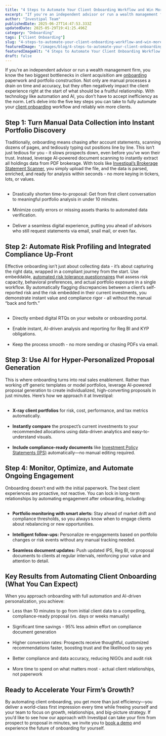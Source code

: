 ```yaml
---
title: "4 Steps to Automate Your Client Onboarding Workflow and Win More Clients"
excerpt: "If you're an independent advisor or run a wealth management firm, you know the two biggest bottlenecks in client acquisition are onboarding paperwork and portfolio construction."
author: "Investipal Team"
publishedDate: 2025-06-27T14:47:53.333Z
updatedDate: 2025-05-29T19:41:25.496Z
category: "Onboarding"
tags: ["Client Onboarding"]
slug: "4-steps-to-automate-your-client-onboarding-workflow-and-win-more-clients"
featuredImage: "/images/blog/4-steps-to-automate-your-client-onboarding-workflow-and-win-more-clients__hero.jpg"
featuredImageAlt: "4 Steps to Automate Your Client Onboarding Workflow and Win More Clients"
draft: false
---
```

<p id="">If you're an independent advisor or run a wealth management firm, you know the two biggest bottlenecks in client acquisition are <a href="/blog/category/onboarding">onboarding</a> paperwork and portfolio construction. Not only are manual processes a drain on time and accuracy, but they often negatively impact the client experience right at the start of what should be a fruitful relationship. With technology like automation and AI, you don’t have to accept inefficiency as the norm. Let’s delve into the five key steps you can take to fully automate your <a href="/features/client-acquisition">client onboarding</a> workflow and reliably win more clients.</p><h2 id="">Step 1: Turn Manual Data Collection into Instant Portfolio Discovery</h2><p id="">Traditionally, onboarding means chasing after account statements, scanning dozens of pages, and tediously typing out positions line by line. This isn’t just tedious for you - it slows prospects down, even before you’ve won their trust. Instead, leverage AI-powered document scanning to instantly extract all holdings data from PDF brokerage. With tools like <a href="/features/automated-statement-scanner" target="_blank" id="">Investipal’s Brokerage Statement Scanner</a>, you simply upload the file, and the data is parsed, enriched, and ready for analysis within seconds - no more keying in tickers, lots, or values.</p><ul id=""> &nbsp;<li id="">Drastically shorten time-to-proposal: Get from first client conversation to meaningful portfolio analysis in under 10 minutes.</li> &nbsp;<li id="">Minimize costly errors or missing assets thanks to automated data verification.</li> &nbsp;<li id="">Deliver a seamless digital experience, putting you ahead of advisors who still request statements via email, snail mail, or even fax.</li></ul><h2 id="">Step 2: Automate Risk Profiling and Integrated Compliance Up-Front</h2><p id="">Effective onboarding isn’t just about collecting data - it’s about capturing the right data, wrapped in a compliant journey from the start. Use embeddable, <a href="/risk-assessment" id="">automated risk tolerance questionnaires</a> that assess risk capacity, behavioral preferences, and actual portfolio exposure in a single workflow. By automatically flagging discrepancies between a client’s self-reported risk and the risk embedded in their current investments, you demonstrate instant value and compliance rigor - all without the manual “back and forth.”</p><ul id=""> &nbsp;<li id="">Directly embed digital RTQs on your website or onboarding portal.</li> &nbsp;<li id="">Enable instant, AI-driven analysis and reporting for Reg BI and KYP obligations.</li> &nbsp;<li id="">Keep the process smooth - no more sending or chasing PDFs via email.</li></ul><h2 id="">Step 3: Use AI for Hyper-Personalized Proposal Generation</h2><p id="">This is where onboarding turns into real sales enablement. Rather than working off generic templates or model portfolios, leverage AI-powered proposal generation to create individualized, high-converting proposals in just minutes. Here’s how we approach it at Investipal:</p><ul id=""> &nbsp;<li id=""><strong id="">X-ray client portfolios</strong> for risk, cost, performance, and tax metrics automatically.</li> &nbsp;<li id=""><strong id="">Instantly compare</strong> the prospect’s current investments to your recommended allocations using data-driven analytics and easy-to-understand visuals.</li> &nbsp;<li id=""><strong id="">Include compliance-ready documents</strong> like <a href="/features/investment-policy-statements" id="">Investment Policy Statements (IPS)</a> automatically—no manual editing required.</li></ul><h2 id="">Step 4: Monitor, Optimize, and Automate Ongoing Engagement</h2><p id="">Onboarding doesn’t end with the initial paperwork. The best client experiences are proactive, not reactive. You can lock in long-term relationships by automating engagement after onboarding, including:</p><ul id=""> &nbsp;<li id=""><strong id="">Portfolio monitoring with smart alerts:</strong> Stay ahead of market drift and compliance thresholds, so you always know when to engage clients about rebalancing or new opportunities.</li> &nbsp;<li id=""><strong id="">Intelligent follow-ups:</strong> Personalize re-engagements based on portfolio changes or risk events without any manual tracking needed.</li> &nbsp;<li id=""><strong id="">Seamless document updates:</strong> Push updated IPS, Reg BI, or proposal documents to clients at regular intervals, reinforcing your value and attention to detail.</li></ul><h2 id="">Key Results from Automating Client Onboarding (What You Can Expect)</h2><p id="">When you approach onboarding with full automation and AI-driven personalization, you achieve:</p><ul id=""><li id="">Less than 10 minutes to go from initial client data to a compelling, compliance-ready proposal (vs. days or weeks manually)</li> &nbsp;<li id="">Significant time savings - 95% less admin effort on compliance document generation</li> &nbsp;<li id="">Higher conversion rates: Prospects receive thoughtful, customized recommendations faster, boosting trust and the likelihood to say yes</li> &nbsp;<li id="">Better compliance and data accuracy, reducing NIGOs and audit risk</li> &nbsp;<li id="">More time to spend on what matters most - actual client relationships, not paperwork</li></ul><h2 id="">Ready to Accelerate Your Firm’s Growth?</h2><p id="">By automating client onboarding, you get more than just efficiency—you deliver a world-class first impression every time while freeing yourself and your team to focus on growth, relationships, and big-picture strategy. If you’d like to see how our approach with Investipal can take your firm from prospect to proposal in minutes, we invite you to <a href="/book-a-demo" target="_blank">book a demo</a> and experience the future of onboarding for yourself.</p>